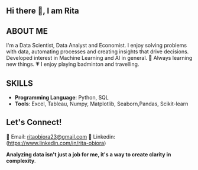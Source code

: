 ## Hi there 👋, I am Rita 

## ABOUT ME
I'm a Data Scientist, Data Analyst and Economist. I enjoy solving problems with data, automating processes and creating insights that drive decisions. 
Developed interest in Machine Learning and AI in general. 
💞  Always learning new things. 
💗  I enjoy playing badminton and travelling.


## SKILLS
 -  **Programming Language**: Python, SQL    
  - **Tools**: Excel, Tableau, Numpy, Matplotlib, Seaborn,Pandas, Scikit-learn


## Let's Connect!
 📧  Email: ritaobiora23@gmail.com 
 🔗  Linkedin: (https://www.linkedin.com/in/rita-obiora)


**Analyzing data isn't just a job for me, it's a way to create clarity in complexity**.


<!--
**NeloObiora/NeloObiora** is a ✨ _special_ ✨ repository because its `README.md` (this file) appears on your GitHub profile.

Here are some ideas to get you started:

- 🔭 I’m currently working on ...
- 🌱 I’m currently learning ...
- 👯 I’m looking to collaborate on ...
- 🤔 I’m looking for help with ...
- 💬 Ask me about ...
- 📫 How to reach me: ...
- 😄 Pronouns: ...
- ⚡ Fun fact: ...
-->
